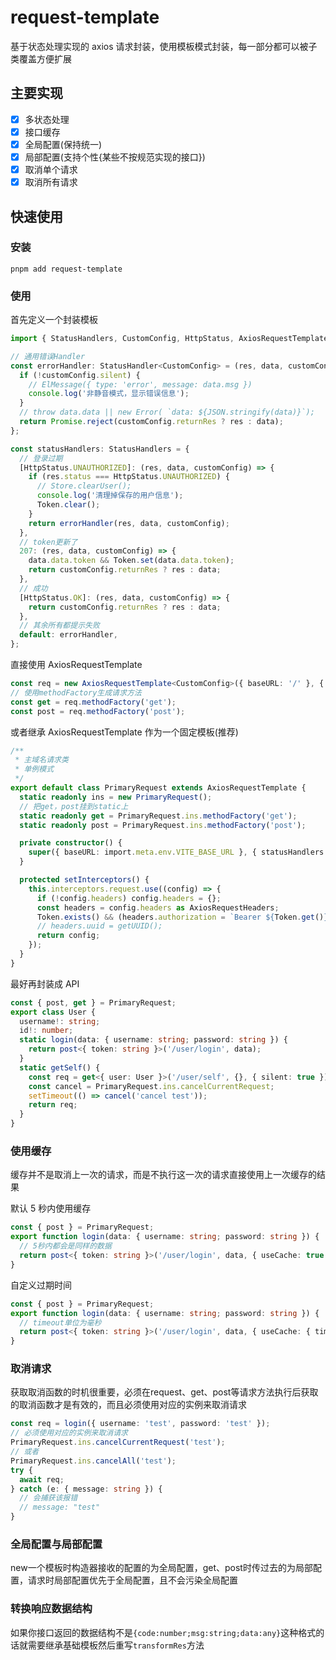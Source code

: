 # request-template

基于状态处理实现的 axios 请求封装，使用模板模式封装，每一部分都可以被子类覆盖方便扩展

## 主要实现

- [x] 多状态处理
- [x] 接口缓存
- [x] 全局配置(保持统一)
- [x] 局部配置(支持个性{某些不按规范实现的接口})
- [x] 取消单个请求
- [x] 取消所有请求

## 快速使用

### 安装

```shell
pnpm add request-template
```

### 使用

首先定义一个封装模板

```ts
import { StatusHandlers, CustomConfig, HttpStatus, AxiosRequestTemplate } from 'request-template';

// 通用错误Handler
const errorHandler: StatusHandler<CustomConfig> = (res, data, customConfig) => {
  if (!customConfig.silent) {
    // ElMessage({ type: 'error', message: data.msg })
    console.log('非静音模式，显示错误信息');
  }
  // throw data.data || new Error( `data: ${JSON.stringify(data)}`);
  return Promise.reject(customConfig.returnRes ? res : data);
};

const statusHandlers: StatusHandlers = {
  // 登录过期
  [HttpStatus.UNAUTHORIZED]: (res, data, customConfig) => {
    if (res.status === HttpStatus.UNAUTHORIZED) {
      // Store.clearUser();
      console.log('清理掉保存的用户信息');
      Token.clear();
    }
    return errorHandler(res, data, customConfig);
  },
  // token更新了
  207: (res, data, customConfig) => {
    data.data.token && Token.set(data.data.token);
    return customConfig.returnRes ? res : data;
  },
  // 成功
  [HttpStatus.OK]: (res, data, customConfig) => {
    return customConfig.returnRes ? res : data;
  },
  // 其余所有都提示失败
  default: errorHandler,
};
```

直接使用 AxiosRequestTemplate

```ts
const req = new AxiosRequestTemplate<CustomConfig>({ baseURL: '/' }, { statusHandlers });
// 使用methodFactory生成请求方法
const get = req.methodFactory('get');
const post = req.methodFactory('post');
```

或者继承 AxiosRequestTemplate 作为一个固定模板(推荐)

```ts
/**
 * 主域名请求类
 * 单例模式
 */
export default class PrimaryRequest extends AxiosRequestTemplate {
  static readonly ins = new PrimaryRequest();
  // 把get，post挂到static上
  static readonly get = PrimaryRequest.ins.methodFactory('get');
  static readonly post = PrimaryRequest.ins.methodFactory('post');

  private constructor() {
    super({ baseURL: import.meta.env.VITE_BASE_URL }, { statusHandlers });
  }

  protected setInterceptors() {
    this.interceptors.request.use((config) => {
      if (!config.headers) config.headers = {};
      const headers = config.headers as AxiosRequestHeaders;
      Token.exists() && (headers.authorization = `Bearer ${Token.get()}`);
      // headers.uuid = getUUID();
      return config;
    });
  }
}
```

最好再封装成 API

```ts
const { post, get } = PrimaryRequest;
export class User {
  username!: string;
  id!: number;
  static login(data: { username: string; password: string }) {
    return post<{ token: string }>('/user/login', data);
  }
  static getSelf() {
    const req = get<{ user: User }>('/user/self', {}, { silent: true });
    const cancel = PrimaryRequest.ins.cancelCurrentRequest;
    setTimeout(() => cancel('cancel test'));
    return req;
  }
}
```

### 使用缓存

缓存并不是取消上一次的请求，而是不执行这一次的请求直接使用上一次缓存的结果

默认 5 秒内使用缓存

```ts
const { post } = PrimaryRequest;
export function login(data: { username: string; password: string }) {
  // 5秒内都会是同样的数据
  return post<{ token: string }>('/user/login', data, { useCache: true });
}
```

自定义过期时间

```ts
const { post } = PrimaryRequest;
export function login(data: { username: string; password: string }) {
  // timeout单位为毫秒
  return post<{ token: string }>('/user/login', data, { useCache: { timeout: 30 * 60 * 1000 } });
}
```

### 取消请求

获取取消函数的时机很重要，必须在request、get、post等请求方法执行后获取的取消函数才是有效的，而且必须使用对应的实例来取消请求

```ts
const req = login({ username: 'test', password: 'test' });
// 必须使用对应的实例来取消请求
PrimaryRequest.ins.cancelCurrentRequest('test');
// 或者
PrimaryRequest.ins.cancelAll('test');
try {
  await req;
} catch (e: { message: string }) {
  // 会捕获该报错
  // message: "test"
}
```

### 全局配置与局部配置
new一个模板时构造器接收的配置的为全局配置，get、post时传过去的为局部配置，请求时局部配置优先于全局配置，且不会污染全局配置

### 转换响应数据结构

如果你接口返回的数据结构不是`{code:number;msg:string;data:any}`这种格式的话就需要继承基础模板然后重写`transformRes`方法


